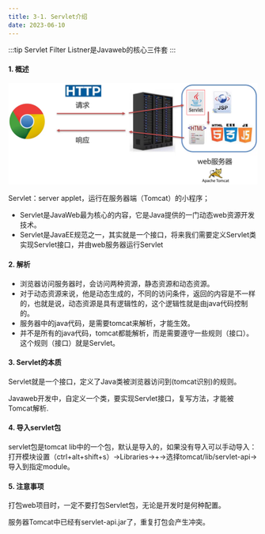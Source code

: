 ```yaml
---
title: 3-1. Servlet介绍
date: 2023-06-10
---
```

:::tip
Servlet Filter Listner是Javaweb的核心三件套
:::

#### 1. 概述
![3-1-1](/img/java/javaweb/3-1-1.jpg)

Servlet：server applet，运行在服务器端（Tomcat）的小程序；
- Servlet是JavaWeb最为核心的内容，它是Java提供的一门动态web资源开发技术。
- Servlet是JavaEE规范之一，其实就是一个接口，将来我们需要定义Servlet类实现Servlet接口，并由web服务器运行Servlet


#### 2. 解析
- 浏览器访问服务器时，会访问两种资源，静态资源和动态资源。
- 对于动态资源来说，他是动态生成的，不同的访问条件，返回的内容是不一样的，也就是说，动态资源是具有逻辑性的，这个逻辑性就是由java代码控制的。
- 服务器中的java代码，是需要tomcat来解析，才能生效。
- 并不是所有的java代码，tomcat都能解析，而是需要遵守一些规则（接口）。这个规则（接口）就是Servlet。

#### 3. Servlet的本质
Servlet就是一个接口，定义了Java类被浏览器访问到(tomcat识别)的规则。

Javaweb开发中，自定义一个类，要实现Servlet接口，复写方法，才能被Tomcat解析.

#### 4. 导入servlet包
servlet包是tomcat lib中的一个包，默认是导入的，如果没有导入可以手动导入：
打开模块设置（ctrl+alt+shift+s）->Libraries->+->选择tomcat/lib/servlet-api->导入到指定module。

#### 5. 注意事项
打包web项目时，一定不要打包Servlet包，无论是开发时是何种配置。

服务器Tomcat中已经有servlet-api.jar了，重复打包会产生冲突。

